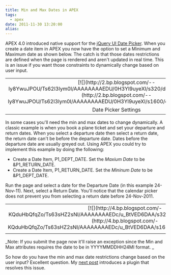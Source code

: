 ```yaml
---
title: Min and Max Dates in APEX
tags:
  - apex
date: 2011-11-30 13:20:00
alias:
---
```


APEX 4.0 introduced native support for the [jQuery UI Date Picker](http://jqueryui.com/demos/datepicker/). When you create a date item in APEX you now have the option to set a Minimum and Maximum date as shown below. The catch is that those dates restrictions are defined when the page is rendered and aren't updated in real time. This is an issue if you want those constraints to dynamically change based on user input.

<table align="center" cellpadding="0" cellspacing="0" class="tr-caption-container" style="margin-left: auto; margin-right: auto; text-align: center;"><tbody><tr><td style="text-align: center;">[![](http://2.bp.blogspot.com/--ly8YwuJPOU/Ts62l3lym0I/AAAAAAAAEDU/0H3Yl9uyeXI/s320/date_picker_settings.jpg)](http://2.bp.blogspot.com/--ly8YwuJPOU/Ts62l3lym0I/AAAAAAAAEDU/0H3Yl9uyeXI/s1600/date_picker_settings.jpg)</td></tr><tr><td class="tr-caption" style="text-align: center;">Date Picker Settings</td></tr></tbody></table>
In some cases you'll need the min and max dates to change dynamically. A classic example is when you book a plane ticket and set your departure and return dates. When you select a departure date then select a return date, the return date can't be before the departure date. Dates before the departure date are usually greyed out. Using APEX you could try to implement this example by doing the following:

- Create a Date Item, P1_DEPT_DATE. Set the _Maxium Date_ to be &amp;P1_RETURN_DATE.
- Create a Date Item, P1_RETURN_DATE. Set the _Mininum Date_ to be &amp;P1_DEPT_DATE.

Run the page and select a date for the Departure Date (in this example 24-Nov-11). Next, select a Return Date. You'll notice that the calendar picker does not prevent you from selecting a return date before 24-Nov-2011.

<table align="center" cellpadding="0" cellspacing="0" class="tr-caption-container" style="margin-left: auto; margin-right: auto; text-align: center;"><tbody><tr><td style="text-align: center;">[![](http://4.bp.blogspot.com/-KQduHbQfqZo/Ts63sHZ2sNI/AAAAAAAAEDc/u_BtVED6DAA/s320/date_picker_restrictions.jpg)](http://4.bp.blogspot.com/-KQduHbQfqZo/Ts63sHZ2sNI/AAAAAAAAEDc/u_BtVED6DAA/s1600/date_picker_restrictions.jpg)</td></tr><tr><td class="tr-caption" style="text-align: center;">
</td></tr></tbody></table>
_Note: If you submit the page now it'll raise an exception since the Min and Max attributes requires the date to be in YYYYMMDDHH24MI format.&nbsp;_

So how do you have the min and max date restrictions change based on the user input? Excellent question. My [next post](http://www.talkapex.com/2011/12/clarifit-fromto-date-picker-plug-in.html) introduces a plugin that resolves this issue.
